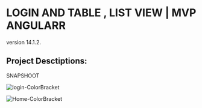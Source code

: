 # LOGIN AND TABLE , LIST VIEW | MVP ANGULARR
version 14.1.2.


## Project Desctiptions:

SNAPSHOOT


![login-ColorBracket](https://user-images.githubusercontent.com/38654469/185423410-6387b425-3bf3-4f60-9adc-c931334b8055.PNG)

![Home-ColorBracket](https://user-images.githubusercontent.com/38654469/185424177-1c81325a-e5f1-44f5-8838-d241a7d48354.PNG)
